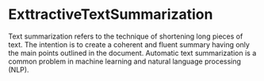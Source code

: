 # ExttractiveTextSummarization

Text summarization refers to the technique of shortening long pieces of text. The intention is to create a coherent and fluent summary having only the main points outlined in the document.
Automatic text summarization is a common problem in machine learning and natural language processing (NLP).
